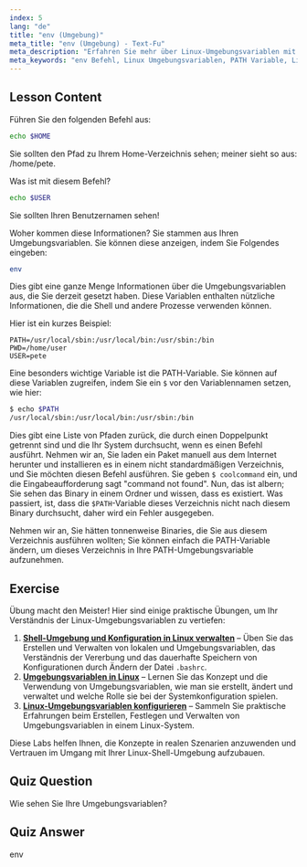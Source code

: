 ```yaml
---
index: 5
lang: "de"
title: "env (Umgebung)"
meta_title: "env (Umgebung) - Text-Fu"
meta_description: "Erfahren Sie mehr über Linux-Umgebungsvariablen mit dem Befehl 'env'. Verstehen Sie die Variablen PATH, HOME und USER. Erhalten Sie eine Einführung in die Verwaltung Ihrer Linux-Umgebung."
meta_keywords: "env Befehl, Linux Umgebungsvariablen, PATH Variable, Linux Tutorial, Linux für Anfänger, Shell Variablen, Linux Anleitung"
---
```


## Lesson Content

Führen Sie den folgenden Befehl aus:

```bash
echo $HOME
```

Sie sollten den Pfad zu Ihrem Home-Verzeichnis sehen; meiner sieht so aus: /home/pete.

Was ist mit diesem Befehl?

```bash
echo $USER
```

Sie sollten Ihren Benutzernamen sehen!

Woher kommen diese Informationen? Sie stammen aus Ihren Umgebungsvariablen. Sie können diese anzeigen, indem Sie Folgendes eingeben:

```bash
env
```

Dies gibt eine ganze Menge Informationen über die Umgebungsvariablen aus, die Sie derzeit gesetzt haben. Diese Variablen enthalten nützliche Informationen, die die Shell und andere Prozesse verwenden können.

Hier ist ein kurzes Beispiel:

```plaintext
PATH=/usr/local/sbin:/usr/local/bin:/usr/sbin:/bin
PWD=/home/user
USER=pete
```

Eine besonders wichtige Variable ist die PATH-Variable. Sie können auf diese Variablen zugreifen, indem Sie ein `$` vor den Variablennamen setzen, wie hier:

```bash
$ echo $PATH
/usr/local/sbin:/usr/local/bin:/usr/sbin:/bin
```

Dies gibt eine Liste von Pfaden zurück, die durch einen Doppelpunkt getrennt sind und die Ihr System durchsucht, wenn es einen Befehl ausführt. Nehmen wir an, Sie laden ein Paket manuell aus dem Internet herunter und installieren es in einem nicht standardmäßigen Verzeichnis, und Sie möchten diesen Befehl ausführen. Sie geben `$ coolcommand` ein, und die Eingabeaufforderung sagt "command not found". Nun, das ist albern; Sie sehen das Binary in einem Ordner und wissen, dass es existiert. Was passiert, ist, dass die `$PATH`-Variable dieses Verzeichnis nicht nach diesem Binary durchsucht, daher wird ein Fehler ausgegeben.

Nehmen wir an, Sie hätten tonnenweise Binaries, die Sie aus diesem Verzeichnis ausführen wollten; Sie können einfach die PATH-Variable ändern, um dieses Verzeichnis in Ihre PATH-Umgebungsvariable aufzunehmen.

## Exercise

Übung macht den Meister! Hier sind einige praktische Übungen, um Ihr Verständnis der Linux-Umgebungsvariablen zu vertiefen:

1. **[Shell-Umgebung und Konfiguration in Linux verwalten](https://labex.io/de/labs/comptia-manage-shell-environment-and-configuration-in-linux-590838)** – Üben Sie das Erstellen und Verwalten von lokalen und Umgebungsvariablen, das Verständnis der Vererbung und das dauerhafte Speichern von Konfigurationen durch Ändern der Datei `.bashrc`.
2. **[Umgebungsvariablen in Linux](https://labex.io/de/labs/linux-environment-variables-in-linux-385274)** – Lernen Sie das Konzept und die Verwendung von Umgebungsvariablen, wie man sie erstellt, ändert und verwaltet und welche Rolle sie bei der Systemkonfiguration spielen.
3. **[Linux-Umgebungsvariablen konfigurieren](https://labex.io/de/labs/linux-configure-linux-environment-variables-437861)** – Sammeln Sie praktische Erfahrungen beim Erstellen, Festlegen und Verwalten von Umgebungsvariablen in einem Linux-System.

Diese Labs helfen Ihnen, die Konzepte in realen Szenarien anzuwenden und Vertrauen im Umgang mit Ihrer Linux-Shell-Umgebung aufzubauen.

## Quiz Question

Wie sehen Sie Ihre Umgebungsvariablen?

## Quiz Answer

env
